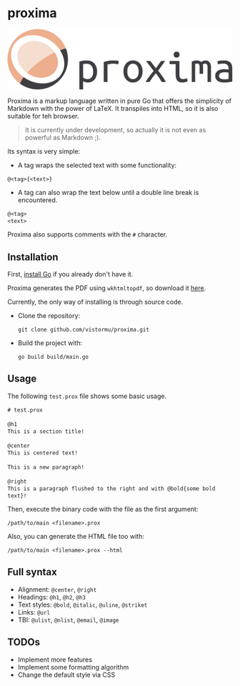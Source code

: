# proxima

<p align="center">
    <a href="https://github.com/vistormu/adam_simulator">
        <img src="/assets/proxima.svg">
    </a>
</p>

Proxima is a markup language written in pure Go that offers the simplicity of Markdown with the power of LaTeX. It transpiles into HTML, so it is also suitable for teh browser.

> It is currently under development, so actually it is not even as powerful as Markdown ;).

Its syntax is very simple:

- A tag wraps the selected text with some functionality:
```
@<tag>{<text>}
```

- A tag can also wrap the text below until a double line break is encountered.
```
@<tag>
<text>
```

Proxima also supports comments with the `#` character.

## Installation

First, [install Go](https://go.dev/dl/) if you already don't have it.

Proxima generates the PDF using `wkhtmltopdf`, so download it [here](https://wkhtmltopdf.org/index.html).

Currently, the only way of installing is through source code.
- Clone the repository:
  ```
  git clone github.com/vistormu/proxima.git
  ```
- Build the project with:
  ```
  go build build/main.go
  ```

## Usage
The following `test.prox` file shows some basic usage.
```
# test.prox

@h1
This is a section title!

@center
This is centered text!

This is a new paragraph!

@right
This is a paragraph flushed to the right and with @bold{some bold text}!
```

Then, execute the binary code with the file as the first argument:
```
/path/to/main <filename>.prox
```

Also, you can generate the HTML file too with:
```
/path/to/main <filename>.prox --html
```

## Full syntax
- Alignment: `@center`, `@right`
- Headings: `@h1`, `@h2`, `@h3`
- Text styles: `@bold`, `@italic`, `@uline`, `@striket`
- Links: `@url`
- TBI: `@ulist`, `@nlist`, `@email`, `@image`

## TODOs
- Implement more features
- Implement some formatting algorithm
- Change the default style via CSS
